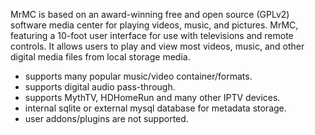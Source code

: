 MrMC is based on an award-winning free and open source (GPLv2) software media center for playing videos, music, and pictures. MrMC, featuring a 10-foot user interface for use with televisions and remote controls. It allows users to play and view most videos, music, and other digital media files from local storage media.

  - supports many popular music/video container/formats.
  - supports digital audio pass-through.
  - supports MythTV, HDHomeRun and many other IPTV devices.
  - internal sqlite or external mysql database for metadata storage.
  - user addons/plugins are not supported.
